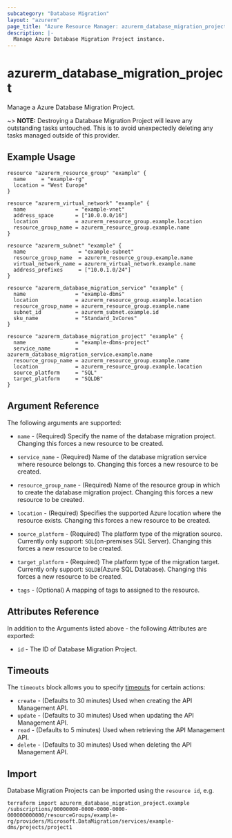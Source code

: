 ```yaml
---
subcategory: "Database Migration"
layout: "azurerm"
page_title: "Azure Resource Manager: azurerm_database_migration_project"
description: |-
  Manage Azure Database Migration Project instance.
---
```


# azurerm_database_migration_project

Manage a Azure Database Migration Project.

~> **NOTE:** Destroying a Database Migration Project will leave any outstanding tasks untouched. This is to avoid unexpectedly deleting any tasks managed outside of this provider.

## Example Usage

```hcl
resource "azurerm_resource_group" "example" {
  name     = "example-rg"
  location = "West Europe"
}

resource "azurerm_virtual_network" "example" {
  name                = "example-vnet"
  address_space       = ["10.0.0.0/16"]
  location            = azurerm_resource_group.example.location
  resource_group_name = azurerm_resource_group.example.name
}

resource "azurerm_subnet" "example" {
  name                 = "example-subnet"
  resource_group_name  = azurerm_resource_group.example.name
  virtual_network_name = azurerm_virtual_network.example.name
  address_prefixes     = ["10.0.1.0/24"]
}

resource "azurerm_database_migration_service" "example" {
  name                = "example-dbms"
  location            = azurerm_resource_group.example.location
  resource_group_name = azurerm_resource_group.example.name
  subnet_id           = azurerm_subnet.example.id
  sku_name            = "Standard_1vCores"
}

resource "azurerm_database_migration_project" "example" {
  name                = "example-dbms-project"
  service_name        = azurerm_database_migration_service.example.name
  resource_group_name = azurerm_resource_group.example.name
  location            = azurerm_resource_group.example.location
  source_platform     = "SQL"
  target_platform     = "SQLDB"
}
```

## Argument Reference

The following arguments are supported:

* `name` - (Required) Specify the name of the database migration project. Changing this forces a new resource to be created.

* `service_name` - (Required) Name of the database migration service where resource belongs to. Changing this forces a new resource to be created.

* `resource_group_name` - (Required) Name of the resource group in which to create the database migration project. Changing this forces a new resource to be created.

* `location` - (Required) Specifies the supported Azure location where the resource exists. Changing this forces a new resource to be created.

* `source_platform` - (Required) The platform type of the migration source. Currently only support: `SQL`(on-premises SQL Server). Changing this forces a new resource to be created.

* `target_platform` - (Required) The platform type of the migration target. Currently only support: `SQLDB`(Azure SQL Database). Changing this forces a new resource to be created.

* `tags` - (Optional) A mapping of tags to assigned to the resource.

## Attributes Reference

In addition to the Arguments listed above - the following Attributes are exported:

* `id` - The ID of Database Migration Project.

## Timeouts

The `timeouts` block allows you to specify [timeouts](https://www.terraform.io/language/resources/syntax#operation-timeouts) for certain actions:

* `create` - (Defaults to 30 minutes) Used when creating the API Management API.
* `update` - (Defaults to 30 minutes) Used when updating the API Management API.
* `read` - (Defaults to 5 minutes) Used when retrieving the API Management API.
* `delete` - (Defaults to 30 minutes) Used when deleting the API Management API.

## Import

Database Migration Projects can be imported using the `resource id`, e.g.

```shell
terraform import azurerm_database_migration_project.example /subscriptions/00000000-0000-0000-0000-000000000000/resourceGroups/example-rg/providers/Microsoft.DataMigration/services/example-dms/projects/project1
```
